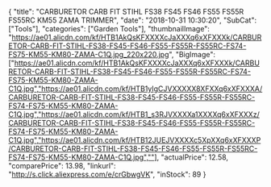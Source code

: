 {
	"title": "CARBURETOR CARB FIT STIHL FS38 FS45 FS46 FS55 FS55R FS55RC KM55 ZAMA TRIMMER",
	"date": "2018-10-31 10:30:20",
	"SubCat": ["Tools"],
	"categories": ["Garden Tools"],
	"thumbnailImage": "https://ae01.alicdn.com/kf/HTB1AkQsKFXXXXcJaXXXq6xXFXXXk/CARBURETOR-CARB-FIT-STIHL-FS38-FS45-FS46-FS55-FS55R-FS55RC-FS74-FS75-KM55-KM80-ZAMA-C1Q.jpg_220x220.jpg",
	"BigImage": ["https://ae01.alicdn.com/kf/HTB1AkQsKFXXXXcJaXXXq6xXFXXXk/CARBURETOR-CARB-FIT-STIHL-FS38-FS45-FS46-FS55-FS55R-FS55RC-FS74-FS75-KM55-KM80-ZAMA-C1Q.jpg","https://ae01.alicdn.com/kf/HTB1yIgCJVXXXXX8XFXXq6xXFXXXA/CARBURETOR-CARB-FIT-STIHL-FS38-FS45-FS46-FS55-FS55R-FS55RC-FS74-FS75-KM55-KM80-ZAMA-C1Q.jpg","https://ae01.alicdn.com/kf/HTB1_s3RJVXXXXa1XXXXq6xXFXXXz/CARBURETOR-CARB-FIT-STIHL-FS38-FS45-FS46-FS55-FS55R-FS55RC-FS74-FS75-KM55-KM80-ZAMA-C1Q.jpg","https://ae01.alicdn.com/kf/HTB12JUEJVXXXXc5XpXXq6xXFXXXP/CARBURETOR-CARB-FIT-STIHL-FS38-FS45-FS46-FS55-FS55R-FS55RC-FS74-FS75-KM55-KM80-ZAMA-C1Q.jpg",""],
	"actualPrice": 12.58,
	"comparePrice": 13.98,
	"linkurl": "http://s.click.aliexpress.com/e/crGbwgVK",
	"inStock": 89
}
